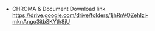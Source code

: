 - CHROMA & Document Download link
https://drive.google.com/drive/folders/1jhRnVOZehIzi-mknAngo3itbSKYth8jU